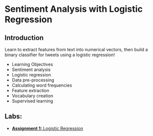 # Sentiment Analysis with Logistic Regression

## Introduction
Learn to extract features from text into numerical vectors, then build a binary classifier for tweets using a logistic regression!
* Learning Objectives
* Sentiment analysis
* Logistic regression
* Data pre-processing
* Calculating word frequencies
* Feature extraction
* Vocabulary creation
* Supervised learning

## Labs:
* [**Assignment 1:** Logistic Regression](./labs/C1_W1_Assignment.ipynb)